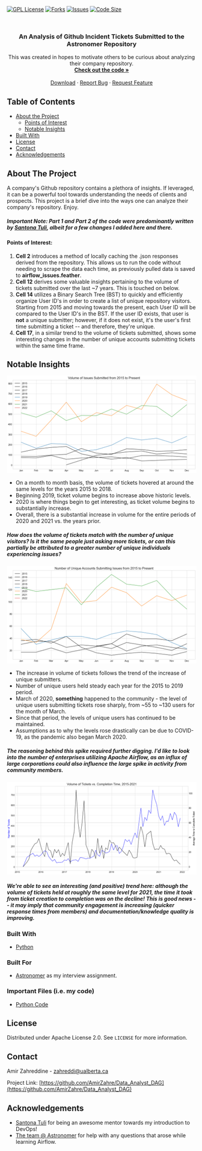 
<!-- PROJECT SHIELDS -->
[![GPL License][license-shield]][license-url]
[![Forks][forks-shield]][forks-url]
[![Issues][issues-shield]][issues-url]
[![Code Size][cSize-shield]][cSize-url]


<!-- PROJECT LOGO -->
<br />
  <h3 align="center">An Analysis of Github Incident Tickets Submitted to the Astronomer Repository</h3>

  <p align="center">
    This was created in hopes to motivate others to be curious about analyzing their company repository.
    <br />
    <a href="https://github.com/AmirZahre/Github_Org_Repo_Analysis/"><strong>Check out the code »</strong></a>
    <br />
    <br />
    <a href="https://github.com/AmirZahre/Github_Org_Repo_Analysis/releases/tag/Astronomer">Download</a>
    ·
    <a href="https://github.com/AmirZahre/Github_Org_Repo_Analysis/issues">Report Bug</a>
    ·
    <a href="https://github.com/AmirZahre/Github_Org_Repo_Analysis/issues">Request Feature</a>
  </p>
</p>


<!-- TABLE OF CONTENTS -->
## Table of Contents

* [About the Project](#about-the-project)
	* [Points of Interest](#points-of-interest)
	* [Notable Insights](#notable-insights)
* [Built With](#built-with)
* [License](#license)
* [Contact](#contact)
* [Acknowledgements](#acknowledgements)


<!-- ABOUT THE PROJECT -->
## About The Project

A company's Github repository contains a plethora of insights. If leveraged, it can be a powerful tool towards understanding the needs of clients and prospects. This project is a brief dive into the ways one can analyze their company's repository. Enjoy.

##### Important Note: Part 1 and Part 2 of the code were predominantly written by [Santona Tuli](https://www.linkedin.com/in/santona-tuli/), albeit for a few changes I added here and there.

#### Points of Interest:
1. <b>Cell 2</b> introduces a method of locally caching the .json responses derived from the repository. This allows us to run the code without needing to scrape the data each time, as previously pulled data is saved to <b>airflow_issues.feather</b>.
2. <b>Cell 12</b> derives some valuable insights pertaining to the volume of tickets submitted over the last ~7 years. This is touched on below.
3. <b>Cell 14</b> utilizes a Binary Search Tree (BST) to quickly and efficiently organize User ID's in order to create a list of unique repository visitors. Starting from 2015 and moving towards the present, each User ID will be compared to the User ID's in the BST. If the user ID exists, that user is <b>not</b> a unique submitter; however, if it does not exist, it's the user's first time submitting a ticket -- and therefore, they're unique.
4. <b>Cell 17</b>, in a similar trend to the volume of tickets submitted, shows some interesting changes in the number of unique accounts submitting tickets within the same time frame.
  
## Notable Insights
[![volume]](#)
 * On a month to month basis, the volume of tickets hovered at around the same levels for the years 2015 to 2018.
 * Beginning 2019, ticket volume begins to increase above historic levels.
 * 2020 is where things begin to get interesting, as ticket volume begins to substantially increase.
 * Overall, there is a substantial increase in volume for the entire periods of 2020 and 2021 vs. the years prior.
##### How does the volume of tickets match with the number of unique visitors? Is it the same people just asking more tickets, or can this partially be attributed to a greater number of unique individuals experiencing issues?
 
[![unique]](#)

* The increase in volume of tickets follows the trend of the increase of unique submitters.
* Number of unique users held steady each year for the 2015 to 2019 period.
* March of 2020, <b>something</b> happened to the community - the level of unique users submitting tickets rose sharply, from ~55 to    ~130 users for the month of March.
* Since that period, the levels of unique users has continued to be maintained.
* Assumptions as to why the levels rose drastically can be due to COVID-19, as the pandemic also began March 2020.
##### The reasoning behind this spike required further digging. I'd like to look into the number of enterprises utilizing Apache Airflow, as an influx of large corporations could also influence the large spike in activity from community members.

[![volume_complete]](#)
##### We're able to see an interesting (and positive) trend here: although the volume of tickets held at roughly the same level for 2021, the time it took from ticket creation to completion was on the decline! This is good news -- it may imply that community engagement is increasing (quicker response times from members) and documentation/knowledge quality is improving.

### Built With
* [Python](https://www.python.org/)

### Built For
 * [Astronomer](https://www.astronomer.io/) as my interview assignment.
  
### Important Files (i.e. my code)
 * [Python Code](https://github.com/AmirZahre/Github_Org_Repo_Analysis/blob/main/jupyter_notebook.ipynb)


<!-- LICENSE -->
## License

Distributed under Apache License 2.0. See `LICENSE` for more information.



<!-- CONTACT -->
## Contact

Amir Zahreddine - zahreddi@ualberta.ca

Project Link: [https://github.com/AmirZahre/Data_Analyst_DAG](https://github.com/AmirZahre/Data_Analyst_DAG)



<!-- ACKNOWLEDGEMENTS -->
## Acknowledgements
* [Santona Tuli](https://www.linkedin.com/in/santona-tuli/) for being an awesome mentor towards my introduction to DevOps!
* [The team @ Astronomer](https://www.astronomer.io/) for help with any questions that arose while learning Airflow.
  
<!-- MARKDOWN LINKS & IMAGES -->
[license-shield]: https://img.shields.io/github/license/AmirZahre/Github_Org_Repo_Analysis
[license-url]: https://github.com/AmirZahre/Github_Org_Repo_Analysis/blob/main/LICENSE
[issues-shield]: https://img.shields.io/github/issues/AmirZahre/Github_Org_Repo_Analysis
[issues-url]: https://github.com/AmirZahre/Github_Org_Repo_Analysis/issues
[forks-shield]: https://img.shields.io/github/forks/AmirZahre/Github_Org_Repo_Analysis
[forks-url]: https://github.com/AmirZahre/Github_Org_Repo_Analysis/network/members
[cSize-shield]: https://img.shields.io/github/languages/code-size/AmirZahre/Github_Org_Repo_Analysis
[cSize-url]: https://github.com/AmirZahre/Github_Org_Repo_Analysis
[volume]: images/volume.png
[unique]: images/unique.png
[volume_complete]: images/volume_complete.png